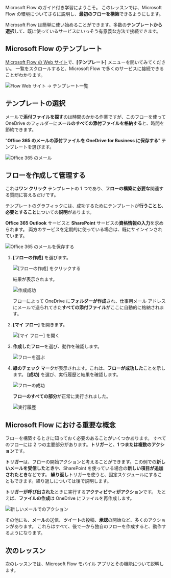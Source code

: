 Microsoft Flow のガイド付き学習にようこそ。 このレッスンでは、Microsoft Flow の環境についてさらに説明し、**最初のフローを構築**できるようにします。

Microsoft Flow は簡単に使い始めることができます。多数の**テンプレートから選択**して、既に使っているサービスにいっそう有意義な方法で接続できます。  

## <a name="microsoft-flow-templates"></a>Microsoft Flow のテンプレート
[Microsoft Flow の Web サイト](https://ms.flow.microsoft.com)で、**[テンプレート]** メニューを開いてみてください。 一覧をスクロールすると、Microsoft Flow で多くのサービスに接続できることがわかります。

![Flow Web サイト -> テンプレート一覧](./media/learning-create-a-flow/template-list.png)

## <a name="choose-a-template"></a>テンプレートの選択
メールで**添付ファイルを探す**のは時間のかかる作業ですが、このフローを使って OneDrive のフォルダーに**メールのすべての添付ファイルを格納する**と、時間を節約できます。

"**Office 365 のメールの添付ファイルを OneDrive for Business に保存する**" テンプレートを選びます。

![Office 365 のメール](./media/learning-create-a-flow/office-365-email.png)

## <a name="create-and-administer-a-flow"></a>フローを作成して管理する
これは**ワン クリック** テンプレートの 1 つであり、**フローの構築に必要な**関連する質問に答えるだけです。

テンプレートのグラフィックには、成功するためにテンプレートが**行うことと、必要とすること**についての**説明**があります。

**Office 365 Outlook** サービスと **SharePoint** サービスの**資格情報の入力**を求められます。 両方のサービスを定期的に使っている場合は、既にサインインされています。

![Office 365 のメールを保存する](./media/learning-create-a-flow/save-flow-office-description.png)

1. **[フローの作成]** を選びます。
   
    ![[フローの作成] をクリックする](./media/learning-create-a-flow/click-create-flow.png)
   
    結果が表示されます。 
   
    ![作成成功](./media/learning-create-a-flow/create-successful.png)
   
    フローによって OneDrive に**フォルダーが作成**され、仕事用メール アドレスにメールで送られてきた**すべての添付ファイル**がここに自動的に格納されます。
2. **[マイ フロー]** を開きます。
   
    ![[マイ フロー] を開く](./media/learning-create-a-flow/click-my-flows.png)
3. **作成したフロー**を選び、動作を確認します。
   
    ![フローを選ぶ](./media/learning-create-a-flow/click-the-flow.png)
4. **緑のチェック マーク**が表示されます。これは、**フローが成功した**ことを示します。 **[成功]** を選び、実行履歴と結果を確認します。
   
    ![フローの成功](./media/learning-create-a-flow/flow-successful.png)
   
    **フローのすべての部分**が正常に実行されました。 
   
    ![実行履歴](./media/learning-create-a-flow/run-history.png)

## <a name="important-concepts-in-microsoft-flow"></a>Microsoft Flow における重要な概念
フローを構築するときに知っておく必要のあることがいくつかあります。 すべてのフローには 2 つの主要部分があります。**トリガー**と、**1 つまたは複数のアクション**です。 

**トリガー**は、フローの開始アクションと考えることができます。この例での**新しいメールを受信したとき**や、SharePoint を使っている場合の**新しい項目が追加されたとき**などです。 **繰り返し**トリガーを使うと、固定スケジュールにすることもできます。繰り返しについては後で説明します。

**トリガーが呼び出された**ときに実行する**アクティビティがアクション**です。 たとえば、**ファイルの作成**は OneDrive にファイルを再作成します。

![新しいメールでのアクション](./media/learning-create-a-flow/trigger-or-action.png)

その他にも、**メール**の送信、**ツイート**の投稿、**承認**の開始など、多くのアクションがあります。
これらはすべて、後で一から独自のフローを作成すると、動作するようになります。 

## <a name="next-lesson"></a>次のレッスン
次のレッスンでは、Microsoft Flow モバイル アプリとその機能について説明します。 

